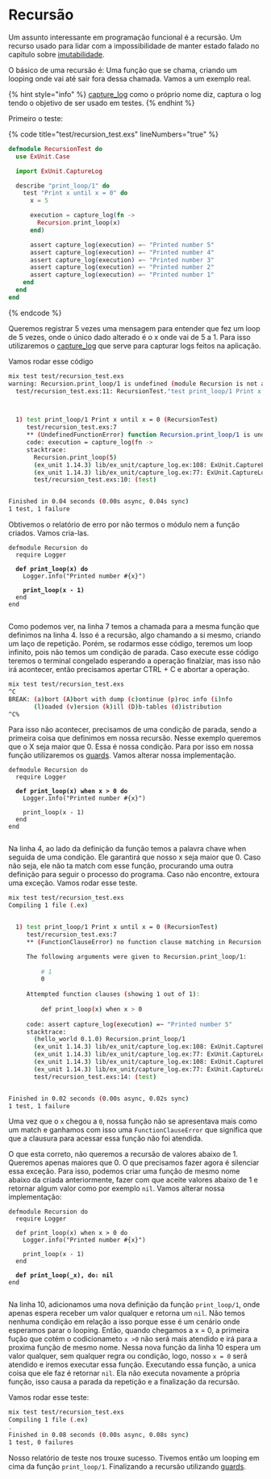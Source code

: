 # Recursão

Um assunto interessante em programação funcional é a recursão. Um recurso usado para lidar com a impossibilidade de manter estado falado no capítulo sobre [imutabilidade](../../conceitos/imutabilidade.md).

O básico de uma recursão é: Uma função que se chama, criando um looping onde vai até sair fora dessa chamada. Vamos a um exemplo real.

{% hint style="info" %}
[capture\_log](https://hexdocs.pm/ex\_unit/1.13.4/ExUnit.CaptureLog.html) como o próprio nome diz, captura o log tendo o objetivo de ser usado em testes.
{% endhint %}

Primeiro o teste:

{% code title="test/recursion_test.exs" lineNumbers="true" %}
```elixir
defmodule RecursionTest do
  use ExUnit.Case

  import ExUnit.CaptureLog

  describe "print_loop/1" do
    test "Print x until x = 0" do
      x = 5

      execution = capture_log(fn ->
        Recursion.print_loop(x)
      end)

      assert capture_log(execution) =~ "Printed number 5"
      assert capture_log(execution) =~ "Printed number 4"
      assert capture_log(execution) =~ "Printed number 3"
      assert capture_log(execution) =~ "Printed number 2"
      assert capture_log(execution) =~ "Printed number 1"
    end
  end
end

```
{% endcode %}

Queremos registrar 5 vezes uma mensagem para entender que fez um loop de 5 vezes, onde o único dado alterado é o x onde vai de 5 a 1. Para isso utilizaremos o [capture\_log](https://hexdocs.pm/ex\_unit/1.13.4/ExUnit.CaptureLog.html) que serve para capturar logs feitos na aplicação.

Vamos rodar esse código

```sh
mix test test/recursion_test.exs
warning: Recursion.print_loop/1 is undefined (module Recursion is not available or is yet to be defined)
  test/recursion_test.exs:11: RecursionTest."test print_loop/1 Print x until x = 0"/1



  1) test print_loop/1 Print x until x = 0 (RecursionTest)
     test/recursion_test.exs:7
     ** (UndefinedFunctionError) function Recursion.print_loop/1 is undefined (module Recursion is not available)
     code: execution = capture_log(fn ->
     stacktrace:
       Recursion.print_loop(5)
       (ex_unit 1.14.3) lib/ex_unit/capture_log.ex:108: ExUnit.CaptureLog.with_log/2
       (ex_unit 1.14.3) lib/ex_unit/capture_log.ex:77: ExUnit.CaptureLog.capture_log/2
       test/recursion_test.exs:10: (test)


Finished in 0.04 seconds (0.00s async, 0.04s sync)
1 test, 1 failure
```

Obtivemos o relatório de erro por não termos o módulo nem a função criados. Vamos cria-las.

<pre class="language-elixir" data-title="lib/recursion.ex" data-line-numbers><code class="lang-elixir">defmodule Recursion do
  require Logger

<strong>  def print_loop(x) do
</strong>    Logger.info("Printed number #{x}")

<strong>    print_loop(x - 1)
</strong>  end
end

</code></pre>

Como podemos ver, na linha 7 temos a chamada para a mesma função que definimos na linha 4. Isso é a recursão, algo chamando a si mesmo, criando um laço de repetição. Porém, se rodarmos esse código, teremos um loop infinito, pois não temos um condição de parada. Caso execute esse código teremos o terminal congelado esperando a operação finalziar, mas isso não irá acontecer, então precisamos apertar CTRL + C e abortar a operação.

```sh
mix test test/recursion_test.exs
^C
BREAK: (a)bort (A)bort with dump (c)ontinue (p)roc info (i)nfo
       (l)oaded (v)ersion (k)ill (D)b-tables (d)istribution
^C%
```

Para isso não acontecer, precisamos de uma condição de parada, sendo a primeira coisa que definimos em nossa recursão. Nesse exemplo queremos que o X seja maior que 0. Essa é nossa condição. Para por isso em nossa função utilizaremos os [guards](../guards.md). Vamos alterar nossa implementação.

<pre class="language-elixir" data-title="lib/recursions.ex" data-line-numbers><code class="lang-elixir">defmodule Recursion do
  require Logger

<strong>  def print_loop(x) when x > 0 do
</strong>    Logger.info("Printed number #{x}")

    print_loop(x - 1)
  end
end

</code></pre>

Na linha 4, ao lado da definição da função temos a palavra chave when seguida de uma condição. Ele garantirá que nosso x seja maior que 0. Caso não seja, ele não ta match com esse função, procurando uma outra definição para seguir o processo do programa. Caso não encontre, extoura uma exceção. Vamos rodar esse teste.

```sh
mix test test/recursion_test.exs
Compiling 1 file (.ex)


  1) test print_loop/1 Print x until x = 0 (RecursionTest)
     test/recursion_test.exs:7
     ** (FunctionClauseError) no function clause matching in Recursion.print_loop/1

     The following arguments were given to Recursion.print_loop/1:
     
         # 1
         0
     
     Attempted function clauses (showing 1 out of 1):
     
         def print_loop(x) when x > 0
     
     code: assert capture_log(execution) =~ "Printed number 5"
     stacktrace:
       (hello_world 0.1.0) Recursion.print_loop/1
       (ex_unit 1.14.3) lib/ex_unit/capture_log.ex:108: ExUnit.CaptureLog.with_log/2
       (ex_unit 1.14.3) lib/ex_unit/capture_log.ex:77: ExUnit.CaptureLog.capture_log/2
       (ex_unit 1.14.3) lib/ex_unit/capture_log.ex:108: ExUnit.CaptureLog.with_log/2
       (ex_unit 1.14.3) lib/ex_unit/capture_log.ex:77: ExUnit.CaptureLog.capture_log/2
       test/recursion_test.exs:14: (test)


Finished in 0.02 seconds (0.00s async, 0.02s sync)
1 test, 1 failure
```

Uma vez que o `x` chegou a `0`, nossa função não se apresentava mais como um match e ganhamos com isso uma `FunctionClauseError` que significa que que a clausura para acessar essa função não foi atendida.

O que esta correto, não queremos a recursão de valores abaixo de 1. Queremos apenas maiores que 0. O que precisamos fazer agora é silenciar essa exceção. Para isso, podemos criar uma função de mesmo nome abaixo da criada anteriormente, fazer com que aceite valores abaixo de 1 e retornar algum valor como por exemplo `nil`. Vamos alterar nossa implementação:

<pre class="language-elixir" data-title="lib/recursion_test.exs" data-line-numbers><code class="lang-elixir">defmodule Recursion do
  require Logger

  def print_loop(x) when x > 0 do
    Logger.info("Printed number #{x}")

    print_loop(x - 1)
  end

<strong>  def print_loop(_x), do: nil
</strong>end

</code></pre>

Na linha 10, adicionamos uma nova definição da função `print_loop/1`, onde apenas espera receber um valor qualquer e retorna um `nil`. Não temos nenhuma condição em relação a isso porque esse é um cenário onde esperamos parar o looping. Então, quando chegamos a x = 0, a primeira fução que cotém o codicionameto `x >0` não será mais atendido e irá para a proxima função de mesmo nome. Nessa nova função da linha 10 espera um valor qualquer, sem qualquer regra ou condição, logo, nosso `x = 0` será atendido e iremos executar essa função. Executando essa função, a unica coisa que ele faz é retornar `nil`. Ela não executa novamente a própria função, isso causa a parada da repetição e a finalização da recursão.

Vamos rodar esse teste:

```sh
mix test test/recursion_test.exs
Compiling 1 file (.ex)
.
Finished in 0.08 seconds (0.00s async, 0.08s sync)
1 test, 0 failures
```

Nosso relatório de teste nos trouxe sucesso. Tivemos então um looping em cima da função `print_loop/1`. Finalizando a recursão utilizando [guards](../guards.md).

